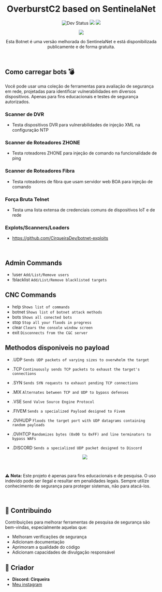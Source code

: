 <div align="center">
    <h1>OverburstC2 based on SentinelaNet</h1>
    <p align="center">
      <img src="https://img.shields.io/badge/status-dev-blue?style=for-the-badge&logo=python" alt="Dev Status">
      <img src="https://img.shields.io/badge/version-1.0-blueviolet?style=for-the-badge&logo=github">
      <img src="https://komarev.com/ghpvc/?username=CirqueiraDev&style=for-the-badge&color=blueviolet&label=Visualiza%C3%A7%C3%B5es">
    </p>
  <p align="center">
      <img src="https://github.com/user-attachments/assets/cadc2e29-6d15-4e1a-b70b-639ae325d7d8">
  </p>
  <p>Esta Botnet é uma versão melhorada do SentinelaNet e está disponibilizada publicamente e de forma gratuita.</p>

</div>

<br/>

## Como carregar bots 💣

Você pode usar uma coleção de ferramentas para avaliação de segurança em rede, projetadas para identificar vulnerabilidades em diversos dispositivos. Apenas para fins educacionais e testes de segurança autorizados.

### **Scanner de DVR**
  - Testa dispositivos DVR para vulnerabilidades de injeção XML na configuração NTP
    
### **Scanner de Roteadores ZHONE**
  - Testa roteadores ZHONE para injeção de comando na funcionalidade de ping
    
### **Scanner de Roteadores Fibra**
  - Testa roteadores de fibra que usam servidor web BOA para injeção de comando
    
### **Força Bruta Telnet**
  - Testa uma lista extensa de credenciais comuns de dispositivos IoT e de rede

### Explots/Scanners/Loaders
- https://github.com/CirqueiraDev/botnet-exploits

<br/>

## Admin Commands
- !user      ```Add/List/Remove users```
- !blacklist  ```Add/List/Remove blacklisted targets```

## CNC Commands
- help    ```Shows list of commands```
- botnet  ```Shows list of botnet attack methods```
- bots    ```Shows all conected bots```
- stop    ```Stop all your floods in progress```
- clear   ```Clears the console window screen```
- exit    ```Disconnects from the C&C server```

## Methodos disponiveis no payload
- .UDP      ```Sends UDP packets of varying sizes to overwhelm the target```
- .TCP      ```Continuously sends TCP packets to exhaust the target's connections```
- .SYN      ```Sends SYN requests to exhaust pending TCP connections```
- .MIX      ```Alternates between TCP and UDP to bypass defenses```
- .VSE      ```Send Valve Source Engine Protocol```
- .FIVEM    ```Sends a specialized Payload designed to Fivem```
- .OVHUDP   ```Floods the target port with UDP datagrams containing random payloads```
- .OVHTCP   ```Randomizes bytes (0x00 to 0xFF) and line terminators to bypass WAFs```
- .DISCORD  ```Sends a specialized UDP packet designed to Discord```

  <p align="center">
      <img src="https://github.com/user-attachments/assets/8ec3e976-3fbe-43f7-831f-cd8859a74d4a">
  </p>

<br/>

⚠️ **Nota:** Este projeto é apenas para fins educacionais e de pesquisa. O uso indevido pode ser ilegal e resultar em penalidades legais. Sempre utilize conhecimento de segurança para proteger sistemas, não para atacá-los.

<br/>

## 🤝 Contribuindo

Contribuições para melhorar ferramentas de pesquisa de segurança são bem-vindas, especialmente aquelas que:
- Melhoram verificações de segurança
- Adicionam documentação
- Aprimoram a qualidade do código
- Adicionam capacidades de divulgação responsável

## 📜 Criador
- **Discord: Cirqueira**
- <a href="https://www.instagram.com/cirqueirax/">Meu instagram</a>
